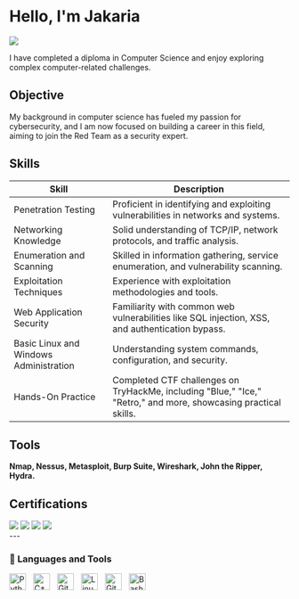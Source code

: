 # Hello, I'm Jakaria
<a href="https://www.linkedin.com/in/jakariamd101/"><img src="https://img.shields.io/badge/-LinkedIn-0072b1?&style=for-the-badge&logo=linkedin&logoColor=white" /></a>

I have completed a diploma in Computer Science and enjoy exploring complex computer-related challenges.

## Objective

My background in computer science has fueled my passion for cybersecurity, and I am now focused on building a career in this field, aiming to join the Red Team as a security expert.

## Skills

| Skill                                         | Description                |
|-----------------------------------------------|----------------------------|
| Penetration Testing                           | Proficient in identifying and exploiting vulnerabilities in networks and systems.|
| Networking Knowledge                          | Solid understanding of TCP/IP, network protocols, and traffic analysis.|
| Enumeration and Scanning                      | Skilled in information gathering, service enumeration, and vulnerability scanning.|
| Exploitation Techniques                       | Experience with exploitation methodologies and tools.|
| Web Application Security                      | Familiarity with common web vulnerabilities like SQL injection, XSS, and authentication bypass.|
| Basic Linux and Windows Administration        | Understanding system commands, configuration, and security.|
| Hands-On Practice                             | Completed CTF challenges on TryHackMe, including "Blue," "Ice," "Retro," and more, showcasing practical skills. |

## Tools
**Nmap, Nessus, Metasploit, Burp Suite, Wireshark, John the Ripper, Hydra.**

## Certifications

<div>
  <img src="https://img.shields.io/badge/-eJPT%20v2-000000?&style=for-the-badge&logo=Elite&logoColor=white" />
  <img src="https://img.shields.io/badge/-TryHackMe%20Blue-4A90E2?&style=for-the-badge&logo=TryHackMe&logoColor=white" />
  <img src="https://img.shields.io/badge/-TryHackMe%20Ice-4A90E2?&style=for-the-badge&logo=TryHackMe&logoColor=white" />
  <img src="https://img.shields.io/badge/-TryHackMe%20Retro-4A90E2?&style=for-the-badge&logo=TryHackMe&logoColor=white" /> 
</div>
---

### 🧰 Languages and Tools

<img align="left" alt="Python" width="30px" style="padding-right:10px;" src="https://cdn.jsdelivr.net/gh/devicons/devicon/icons/python/python-original.svg" />
<img align="left" alt="C++" width="30px" style="padding-right:10px;" src="https://cdn.jsdelivr.net/gh/devicons/devicon/icons/cplusplus/cplusplus-original.svg" />
<img align="left" alt="Git" width="30px" style="padding-right:10px;" src="https://cdn.jsdelivr.net/gh/devicons/devicon/icons/git/git-original.svg" />
<img align="left" alt="Linux" width="30px" style="padding-right:10px;" src="https://cdn.jsdelivr.net/gh/devicons/devicon/icons/linux/linux-original.svg" />
<img align="left" alt="GitHub" width="30px" style="padding-right:10px;" src="https://cdn.jsdelivr.net/gh/devicons/devicon/icons/github/github-original.svg" />
<img align="left" alt="Bash" width="30px" style="padding-right:10px;" src="https://cdn.jsdelivr.net/gh/devicons/devicon/icons/bash/bash-original.svg" />
<br />


